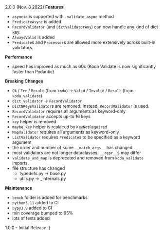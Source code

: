 2.0.0 (Nov. 8 2022)
**Features**
- `asyncio` is supported with `.validate_async` method
- `PredicateAsync` is added
- `RecordValidator` (and `DictValidatorAny`) can now handle any kind of dict key.
- `AlwaysValid` is added
- `Predicate`s and `Processor`s are allowed more extensively across built-in validators.


**Performance**
- speed has improved as much as 60x (Koda Validate is now significantly faster than Pydantic)

**Breaking Changes**
- `Ok` / `Err` / `Result` (from `koda`) -> `Valid` / `Invalid` / `Result` (from `koda_validate`) 
- `dict_validator` -> `RecordValidator`
- `DictNKeysValidator`s are removed. Instead, `RecordValidator` is used.
- `RecordValidator` requires all arguments as keyword-only
- `RecordValidator` accepts up-to 16 keys
- `key` helper is removed
- `maybe_key` helper is replaced by `KeyNotRequired`
- `MapValidator` requires all arguments as keyword-only
- `ListValidator` requires `Predicate`s to be specified as a keyword argument
- the order and number of some `__match_args__` has changed
- most validators are not longer dataclasses; `__repr__`s may differ
- `validate_and_map` is deprecated and removed from `koda_validate` imports.
- file structure has changed
  - typedefs.py -> base.py
  - utils.py -> _internals.py

**Maintenance**
- `bench` folder is added for benchmarks
- `python3.11` added to CI
- `pypy3.9` added to CI
- min coverage bumped to 95%
- lots of tests added

1.0.0 - Initial Release
:)
